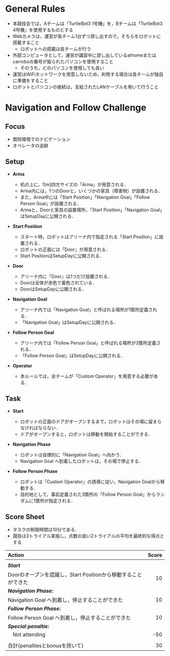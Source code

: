 # General Rules
* 本競技会では，Aチームは「TurtleBot3 1号機」を，Bチームは「TurtleBot3 4号機」を使用するものとする
* Webカメラは，運営が各チーム1台ずつ貸し出すので，そちらをロボットに搭載すること
  * ロボットへの搭載は各チームが行う
* 外部コンピュータとして，運営が講習中に貸し出しているathomeまたはcarroboの番号が振られたパソコンを使用すること
  * そのうち，どのパソコンを使用しても良い
* 運営はWiFiネットワークを用意しないため，利用する場合は各チームが独自に準備をすること
* ロボットとパソコンの接続は，支給されたLANケーブルを用いて行うこと

# Navigation and Follow Challenge

## Focus
* 既知環境でのナビゲーション
* オペレータの追跡

## Setup
* **Arina**
  * 机の上に，1[m]四方サイズの「Arina」が用意される．
  * Arina内には，1つのDoorと，いくつかの家具（障害物）が設置される．
  * また，Arina中には「Start Position」「Navigation Goal」「Follow Person Goal」が設置される．
  * Arinaと，Doorと家具の設置場所，「Start Position」「Navigation Goal」はSetupDayに公開される．

* **Start Position**
  * スタート時，ロボットはアリーナ内で指定される「Start Position」に設置される．
  * ロボットの正面には「Door」が用意される．
  * Start PositionはSetupDayに公開される．

* **Door**
  * アリーナ内に「Door」は1つだけ設置される．
  * Doorは全体が赤色で着色されている．
  * DoorはSetupDayに公開される．

* **Navigation Goal**
  * アリーナ内では「Navigation Goal」と呼ばれる場所が1箇所定義される．
  * 「Navigation Goal」はSetupDayに公開される．

* **Follow Person Goal**
  * アリーナ内では「Follow Person Goal」と呼ばれる場所が3箇所定義される．
  * 「Follow Person Goal」はSetupDayに公開される．

* **Operator**
  * 本ルールでは，全チームが「Custom Operator」を用意する必要がある．

## Task
* **Start**
  * ロボットの正面のドアがオープンするまで，ロボットはその場に留まらなければならない．
  * ドアがオープンすると，ロボットは移動を開始することができる．

* **Navigation Phase**
  * ロボットは自律的に「Navigation Goal」へ向かう．
  * Navigation Goal へ到着したロボットは，その場で停止する．

* **Follow Person Phase**
  * ロボットは「Custom Operator」の誘導に従い，Navigation Goalから移動する．
  * 目的地として，事前定義された3箇所の「Follow Person Goal」からランダムに1箇所が指定される．

## Score Sheet
* タスクの制限時間は10分である．
* 競技は3トライアル実施し，点数の良い2トライアルの平均を最終的な得点とする

|Action                                                                |Score|
| :-                                                                   |   -:|
|                                                                      |     |
|***Start***                                                           |     |
|	Doorのオープンを認識し，Start Positionから移動することができた       |   10|
|***Navigation Phase:***                                               |     |
|	Navigation Goal へ到着し，停止することができた				               |   10|
|***Follow Person Phase:***                                            |     |
|	Follow Person Goal へ到着し，停止することができた				             |   10|
|***Special penaltie:***	                                             |     |
|　Not attending					                                             |  -50|
|                                                                      |     |
|合計(penaltiesとbonusを除いて)                                        |   30|

